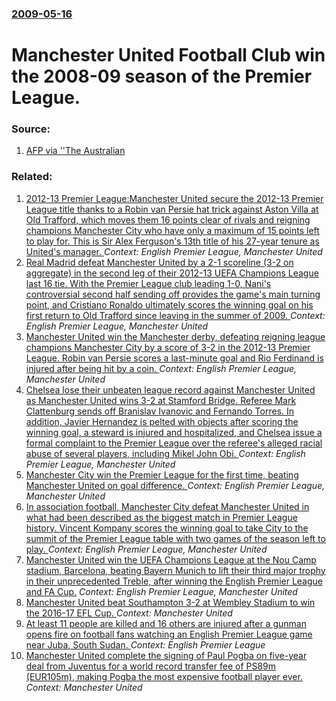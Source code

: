 ### [2009-05-16](/news/2009/05/16/index.md)

#  Manchester United Football Club win the 2008-09 season of the Premier League. 




### Source:

1. [AFP via ''The Australian](http://www.theaustralian.news.com.au/story/0,25197,25495731-2722,00.html)

### Related:

1. [2012-13 Premier League:Manchester United secure the 2012-13 Premier League title thanks to a Robin van Persie hat trick against Aston Villa at Old Trafford, which moves them 16 points clear of rivals and reigning champions Manchester City who have only a maximum of 15 points left to play for. This is Sir Alex Ferguson's 13th title of his 27-year tenure as United's manager. ](/news/2013/04/22/2012a13-premier-league-pmanchester-united-secure-the-2012a13-premier-league-title-thanks-to-a-robin-van-persie-hat-trick-against-aston-v.md) _Context: English Premier League, Manchester United_
2. [Real Madrid defeat Manchester United by a 2-1 scoreline (3-2 on aggregate) in the second leg of their 2012-13 UEFA Champions League last 16 tie. With the Premier League club leading 1-0, Nani's controversial second half sending off provides the game's main turning point, and Cristiano Ronaldo ultimately scores the winning goal on his first return to Old Trafford since leaving in the summer of 2009. ](/news/2013/03/5/real-madrid-defeat-manchester-united-by-a-2a1-scoreline-3a2-on-aggregate-in-the-second-leg-of-their-2012a13-uefa-champions-league-la.md) _Context: English Premier League, Manchester United_
3. [Manchester United win the Manchester derby, defeating reigning league champions Manchester City by a score of 3-2 in the 2012-13 Premier League. Robin van Persie scores a last-minute goal and Rio Ferdinand is injured after being hit by a coin. ](/news/2012/12/9/manchester-united-win-the-manchester-derby-defeating-reigning-league-champions-manchester-city-by-a-score-of-3a2-in-the-2012a13-premier.md) _Context: English Premier League, Manchester United_
4. [Chelsea lose their unbeaten league record against Manchester United as Manchester United wins 3-2 at Stamford Bridge. Referee Mark Clattenburg sends off Branislav Ivanovic and Fernando Torres. In addition, Javier Hernandez is pelted with objects after scoring the winning goal, a steward is injured and hospitalized, and Chelsea issue a formal complaint to the Premier League over the referee's alleged racial abuse of several players, including Mikel John Obi. ](/news/2012/10/28/chelsea-lose-their-unbeaten-league-record-against-manchester-united-as-manchester-united-wins-3-2-at-stamford-bridge-referee-mark-clattenbu.md) _Context: English Premier League, Manchester United_
5. [Manchester City win the Premier League for the first time, beating Manchester United on goal difference. ](/news/2012/05/13/manchester-city-win-the-premier-league-for-the-first-time-beating-manchester-united-on-goal-difference.md) _Context: English Premier League, Manchester United_
6. [In association football, Manchester City defeat Manchester United in what had been described as the biggest match in Premier League history. Vincent Kompany scores the winning goal to take City to the summit of the Premier League table with two games of the season left to play. ](/news/2012/04/30/in-association-football-manchester-city-defeat-manchester-united-in-what-had-been-described-as-the-biggest-match-in-premier-league-history.md) _Context: English Premier League, Manchester United_
7. [ Manchester United win the UEFA Champions League at the Nou Camp stadium, Barcelona, beating Bayern Munich to lift their third major trophy in their unprecedented Treble, after winning the English Premier League and FA Cup.](/news/1999/05/26/manchester-united-win-the-uefa-champions-league-at-the-nou-camp-stadium-barcelona-beating-bayern-munich-to-lift-their-third-major-trophy.md) _Context: English Premier League, Manchester United_
8. [Manchester United beat Southampton 3-2 at Wembley Stadium to win the 2016-17 EFL Cup. ](/news/2017/02/26/manchester-united-beat-southampton-3a2-at-wembley-stadium-to-win-the-2016a17-efl-cup.md) _Context: Manchester United_
9. [At least 11 people are killed and 16 others are injured after a gunman opens fire on football fans watching an English Premier League game near Juba, South Sudan. ](/news/2016/11/6/at-least-11-people-are-killed-and-16-others-are-injured-after-a-gunman-opens-fire-on-football-fans-watching-an-english-premier-league-game-n.md) _Context: English Premier League_
10. [Manchester United complete the signing of Paul Pogba on five-year deal from Juventus for a world record transfer fee of PS89m (EUR105m), making Pogba the most expensive football player ever. ](/news/2016/08/8/manchester-united-complete-the-signing-of-paul-pogba-on-five-year-deal-from-juventus-for-a-world-record-transfer-fee-of-aps89m-a-105m-mak.md) _Context: Manchester United_
